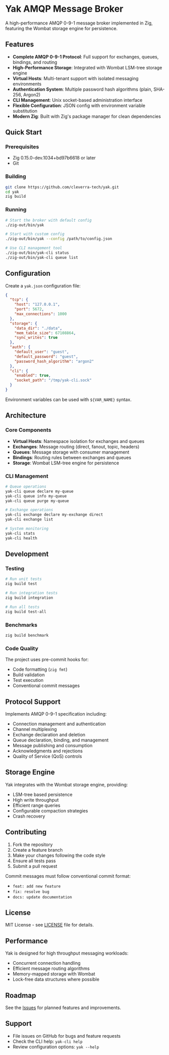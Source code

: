 # Yak AMQP Message Broker

A high-performance AMQP 0-9-1 message broker implemented in Zig, featuring the Wombat storage engine for persistence.

## Features

- **Complete AMQP 0-9-1 Protocol**: Full support for exchanges, queues, bindings, and routing
- **High-Performance Storage**: Integrated with Wombat LSM-tree storage engine
- **Virtual Hosts**: Multi-tenant support with isolated messaging environments  
- **Authentication System**: Multiple password hash algorithms (plain, SHA-256, Argon2)
- **CLI Management**: Unix socket-based administration interface
- **Flexible Configuration**: JSON config with environment variable substitution
- **Modern Zig**: Built with Zig's package manager for clean dependencies

## Quick Start

### Prerequisites

- Zig 0.15.0-dev.1034+bd97b6618 or later
- Git

### Building

```bash
git clone https://github.com/cleverra-tech/yak.git
cd yak
zig build
```

### Running

```bash
# Start the broker with default config
./zig-out/bin/yak

# Start with custom config
./zig-out/bin/yak --config /path/to/config.json

# Use CLI management tool
./zig-out/bin/yak-cli status
./zig-out/bin/yak-cli queue list
```

## Configuration

Create a `yak.json` configuration file:

```json
{
  "tcp": {
    "host": "127.0.0.1",
    "port": 5672,
    "max_connections": 1000
  },
  "storage": {
    "data_dir": "./data",
    "mem_table_size": 67108864,
    "sync_writes": true
  },
  "auth": {
    "default_user": "guest",
    "default_password": "guest",
    "password_hash_algorithm": "argon2"
  },
  "cli": {
    "enabled": true,
    "socket_path": "/tmp/yak-cli.sock"
  }
}
```

Environment variables can be used with `${VAR_NAME}` syntax.

## Architecture

### Core Components

- **Virtual Hosts**: Namespace isolation for exchanges and queues
- **Exchanges**: Message routing (direct, fanout, topic, headers)
- **Queues**: Message storage with consumer management
- **Bindings**: Routing rules between exchanges and queues
- **Storage**: Wombat LSM-tree engine for persistence

### CLI Management

```bash
# Queue operations
yak-cli queue declare my-queue
yak-cli queue info my-queue
yak-cli queue purge my-queue

# Exchange operations  
yak-cli exchange declare my-exchange direct
yak-cli exchange list

# System monitoring
yak-cli stats
yak-cli health
```

## Development

### Testing

```bash
# Run unit tests
zig build test

# Run integration tests
zig build integration

# Run all tests
zig build test-all
```

### Benchmarks

```bash
zig build benchmark
```

### Code Quality

The project uses pre-commit hooks for:
- Code formatting (`zig fmt`)
- Build validation
- Test execution
- Conventional commit messages

## Protocol Support

Implements AMQP 0-9-1 specification including:

- Connection management and authentication
- Channel multiplexing
- Exchange declaration and deletion
- Queue declaration, binding, and management
- Message publishing and consumption
- Acknowledgments and rejections
- Quality of Service (QoS) controls

## Storage Engine

Yak integrates with the Wombat storage engine, providing:

- LSM-tree based persistence
- High write throughput
- Efficient range queries
- Configurable compaction strategies
- Crash recovery

## Contributing

1. Fork the repository
2. Create a feature branch
3. Make your changes following the code style
4. Ensure all tests pass
5. Submit a pull request

Commit messages must follow conventional commit format:
- `feat: add new feature`
- `fix: resolve bug`
- `docs: update documentation`

## License

MIT License - see [LICENSE](LICENSE) file for details.

## Performance

Yak is designed for high throughput messaging workloads:

- Concurrent connection handling
- Efficient message routing algorithms
- Memory-mapped storage with Wombat
- Lock-free data structures where possible

## Roadmap

See the [Issues](https://github.com/cleverra-tech/yak/issues) for planned features and improvements.

## Support

- File issues on GitHub for bugs and feature requests
- Check the CLI help: `yak-cli help`
- Review configuration options: `yak --help`